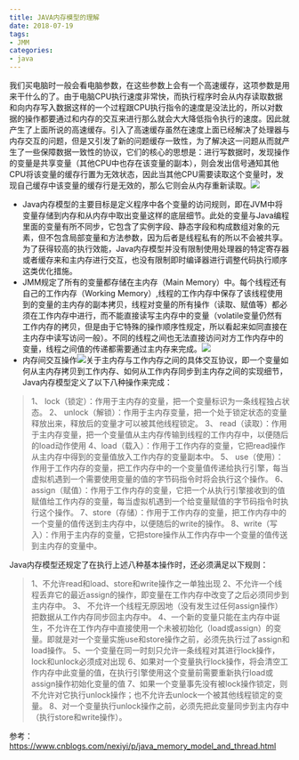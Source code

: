 ```yaml
---
title: JAVA内存模型的理解
date: 2018-07-19
tags:
- JMM
categories:
- java
---
```

我们买电脑时一般会看电脑参数，在这些参数上会有一个高速缓存，这项参数是用来干什么的了。由于电脑CPU执行速度非常快，而执行程序时会从内存读取数据和向内存写入数据这样的一个过程跟CPU执行指令的速度是没法比的，所以对数据的操作都要通过和内存的交互来进行那么就会大大降低指令执行的速度。因此就产生了上面所说的高速缓存。引入了高速缓存虽然在速度上面已经解决了处理器与内存交互的问题，但是又引发了新的问题缓存一致性，为了解决这一问题从而就产生了一些保障数据一致性的协议，它们的核心的思想是：进行写数据时，发现操作的变量是共享变量（其他CPU中也存在该变量的副本），则会发出信号通知其他CPU将该变量的缓存行置为无效状态，因此当其他CPU需要读取这个变量时，发现自己缓存中该变量的缓存行是无效的，那么它则会从内存重新读取。![](https://upload-images.jianshu.io/upload_images/13023122-755bb213a713906f.png?imageMogr2/auto-orient/strip%7CimageView2/2/w/1240)
<!--more-->
* Java内存模型的主要目标是定义程序中各个变量的访问规则，即在JVM中将变量存储到内存和从内存中取出变量这样的底层细节。此处的变量与Java编程里面的变量有所不同步，它包含了实例字段、静态字段和构成数组对象的元素，但不包含局部变量和方法参数，因为后者是线程私有的所以不会被共享。为了获得较高的执行效能，Java内存模型并没有限制使用处理器的特定寄存器或者缓存来和主内存进行交互，也没有限制即时编译器进行调整代码执行顺序这类优化措施。
* JMM规定了所有的变量都存储在主内存（Main Memory）中。每个线程还有自己的工作内存（Working Memory）,线程的工作内存中保存了该线程使用到的变量的主内存的副本拷贝，线程对变量的所有操作（读取、赋值等）都必须在工作内存中进行，而不能直接读写主内存中的变量（volatile变量仍然有工作内存的拷贝，但是由于它特殊的操作顺序性规定，所以看起来如同直接在主内存中读写访问一般）。不同的线程之间也无法直接访问对方工作内存中的变量，线程之间值的传递都需要通过主内存来完成。![](https://upload-images.jianshu.io/upload_images/13023122-93430a960f4c652d.png?imageMogr2/auto-orient/strip%7CimageView2/2/w/1240)
* 内存间交互操作![](https://upload-images.jianshu.io/upload_images/13023122-cd5613a28e48a513.png?imageMogr2/auto-orient/strip%7CimageView2/2/w/1240)关于主内存与工作内存之间的具体交互协议，即一个变量如何从主内存拷贝到工作内存、如何从工作内存同步到主内存之间的实现细节，Java内存模型定义了以下八种操作来完成：
>1、 lock（锁定）：作用于主内存的变量，把一个变量标识为一条线程独占状态。
2、 unlock（解锁）：作用于主内存变量，把一个处于锁定状态的变量释放出来，释放后的变量才可以被其他线程锁定。
3、 read（读取）：作用于主内存变量，把一个变量值从主内存传输到线程的工作内存中，以便随后的load动作使用
4、load（载入）：作用于工作内存的变量，它把read操作从主内存中得到的变量值放入工作内存的变量副本中。
5、 use（使用）：作用于工作内存的变量，把工作内存中的一个变量值传递给执行引擎，每当虚拟机遇到一个需要使用变量的值的字节码指令时将会执行这个操作。
6、 assign（赋值）：作用于工作内存的变量，它把一个从执行引擎接收到的值赋值给工作内存的变量，每当虚拟机遇到一个给变量赋值的字节码指令时执行这个操作。
7、store（存储）：作用于工作内存的变量，把工作内存中的一个变量的值传送到主内存中，以便随后的write的操作。
8、write（写入）：作用于主内存的变量，它把store操作从工作内存中一个变量的值传送到主内存的变量中。

Java内存模型还规定了在执行上述八种基本操作时，还必须满足以下规则：
>1、不允许read和load、store和write操作之一单独出现
2、不允许一个线程丢弃它的最近assign的操作，即变量在工作内存中改变了之后必须同步到主内存中。
3、 不允许一个线程无原因地（没有发生过任何assign操作）把数据从工作内存同步回主内存中。
4、一个新的变量只能在主内存中诞生，不允许在工作内存中直接使用一个未被初始化（load或assign）的变量。即就是对一个变量实施use和store操作之前，必须先执行过了assign和load操作。
5、一个变量在同一时刻只允许一条线程对其进行lock操作，lock和unlock必须成对出现
6、如果对一个变量执行lock操作，将会清空工作内存中此变量的值，在执行引擎使用这个变量前需要重新执行load或assign操作初始化变量的值
7、如果一个变量事先没有被lock操作锁定，则不允许对它执行unlock操作；也不允许去unlock一个被其他线程锁定的变量。
8、对一个变量执行unlock操作之前，必须先把此变量同步到主内存中（执行store和write操作）。

参考：
https://www.cnblogs.com/nexiyi/p/java_memory_model_and_thread.html
